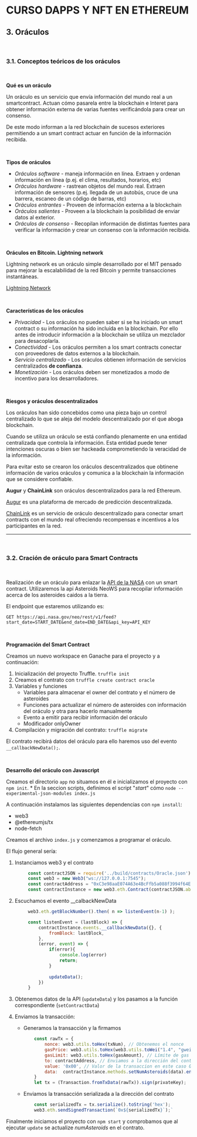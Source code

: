 # CURSO DAPPS Y NFT EN ETHEREUM
## 3. Oráculos

&nbsp;

### 3.1. Conceptos teóricos de los oráculos

&nbsp;

**Qué es un oráculo**

Un oráculo es un servicio que envía información del mundo real a un smartcontract. Actuan cómo pasarela entre la blockchain e Interet para obtener información externa de varias fuentes verificándola para crear un consenso.

De este modo informan a la red blockchain de sucesos exteriores permitiendo a un smart contract actuar en función de la información recibida.

&nbsp;

**Tipos de oráculos**

* *Oráculos software* - maneja información en línea. Extraen y ordenan información en línea (p.ej. el clima, resultados, horarios, etc)
* *Oráculos hardware* - rastrean objetos del mundo real. Extraen información de sensores (p.ej. llegada de un autobús, cruce de una barrera, escaneo de un código de barras, etc)
* *Oráculos entrantes* - Proveen de información externa a la blockchain
* *Oráculos salientes* - Proveen a la blockchain la posibilidad de enviar datos al exterior.
* *Oráculos de consenso* - Recopilan información de distintas fuentes para verificar la información y crear un consenso con la información recibida.

&nbsp;

**Oráculos en Bitcoin. Lightning network**

Lightning network es un oráculo simple desarrollado por el MIT pensado para mejorar la escalabilidad de la red Bitcoin y permite transacciones instantáneas.

[Lightning Network](https://lightning.network/)

&nbsp;

**Características de los oráculos**

* *Privacidad* - Los oráculos no pueden saber si se ha iniciado un smart contract o su información ha sido incluída en la blockchain. Por ello antes de introducir información a la blockchain se utiliza un mezclador para desacoplarla.
* *Conectividad* - Los oráculos permiten a los smart contracts conectar con proveedores de datos externos a la blockchain.
* *Servicio centralizado* - Los oráculos obtienen información de servicios centralizados **de confianza**. 
* *Monetización* - Los oráculos deben ser monetizados a modo de incentivo para los desarrolladores.
  
&nbsp;

**Riesgos y oráculos descentralizados**

Los oráculos han sido concebidos como una pieza bajo un control centralizado lo que se aleja del modelo descentralizado por el que aboga blockchain. 

Cuando se utiliza un oráculo se está confiando plenamente en una entidad centralizada que controla la información. Esta entidad puede tener intenciones oscuras o bien ser hackeada comprometiendo la veracidad de la información.

Para evitar esto se crearon los oráculos descentralizados que obtinene información de varios oráculos y comunica a la blockchain la información que se considere  confiable.

**Augur** y **ChainLink** son oráculos descentralizados para la red Ethereum.

[Augur](https://augur.net/) es una plataforma de mercado de predicción descentralizada.

[ChainLink](https://chain.link/) es un servicio de oráculo descentralizado para conectar smart contracts con el mundo real ofreciendo recompensas e incentivos a los participantes en la red.

---

&nbsp;

### 3.2. Cración de oráculo para Smart Contracts

&nbsp;

Realización de un oráculo para enlazar la [API de la NASA](https://api.nasa.gov/) con un smart contract.
Utilizaremos la api Asteroids NeoWS para recopilar información acerca de los asteroides caidos a la tierra.

El endpoint que estaremos utilizando es:

`GET https://api.nasa.gov/neo/rest/v1/feed?start_date=START_DATE&end_date=END_DATE&api_key=API_KEY`

&nbsp;

**Programación del Smart Contract**

Creamos un nuevo workspace en Ganache para el proyecto y a continuación:

1. Inicialización del proyecto Truffle. `truffle init`
2. Creamos el contrato con `truffle create contract oracle`
3. Variables y funciones
   * Variables para almacenar el owner del contrato y el número de asteroides
   * Funciones para actualizar el número de asteroides con información del oráculo y otra para hacerlo manualmente
   * Evento a emitir para recibir información del oráculo
   * Modificador onlyOwner
4. Compilación y migración del contrato: `truffle migrate`

El contrato recibirá datos del oráculo para ello haremos uso del evento `__callbackNewData();`.

&nbsp;

**Desarrollo del oráculo con Javascript**

Creamos el directorio `app` no situamos en él e inicializamos el proyecto con `npm init`.
    * En la seccion scripts, definimos el script "*start*" cómo `node --experimental-json-modules index.js`

A continuación instalamos las siguientes dependencias con `npm install`:
* web3
* @ethereumjs/tx
* node-fetch

Creamos el archivo `index.js` y comenzamos a programar el oráculo.

El flujo general sería:
1. Instanciamos web3 y el contrato
   ```javascript
        const contractJSON = require('../build/contracts/Oracle.json');
        const web3 = new Web3("ws://127.0.0.1:7545");
        const contractAddress = "0xC3e98aaE074A63e4BcFfb5a088f3994f64E78390";
        const contractInstance = new web3.eth.Contract(contractJSON.abi, contractAddress);
    ```

2. Escuchamos el evento __calbackNewData
   ```javascript
        web3.eth.getBlockNumber().then( n => listenEvent(n-1) );

        const listenEvent = (lastBlock) => {
            contractInstance.events.__callbackNewData({}, {
                fromBlock: lastBlock,
            }, 
            (error, event) => {
                if(error){ 
                    console.log(error)
                    return;
                }
                
                updateData();
            })
        }
    ```

3. Obtenemos datos de la API (`updateData`) y los pasamos a la función correspondiente (`setContractData`)

4. Enviamos la transacción:
    * Generamos la transacción y la firmamos
        ```javascript
            const rawTx = {
                nonce: web3.utils.toHex(txNum), // Obtenemos el nonce
                gasPrice: web3.utils.toHex(web3.utils.toWei("1.4", "gwei")), // Pasamos el precio de gas
                gasLimit: web3.utils.toHex(gasAmount), // Límite de gas
                to: contractAddress, // Enviamos a la dirección del contrato
                value: '0x00', // Valor de la transaccion en este caso 0
                data:  contractInstance.methods.setNumAsteroids(data).encodeABI() // Datos a enviar
            }
            let tx = (Transaction.fromTxData(rawTx)).sign(privateKey);
        ```

    * Enviamos la transacción serializada a la dirección del contrato
        ```javascript
            const serializedTx = tx.serialize().toString('hex');
            web3.eth.sendSignedTransaction(`0x${serializedTx}`);`
        ```

Finalmente iniciamos el proyecto con `npm start` y comprobamos que al ejecutar `update` se actualize *numAsteroids* en el contrato.
